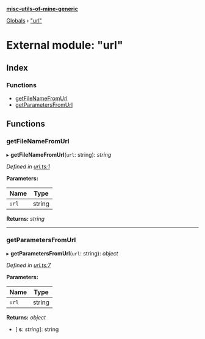 **[misc-utils-of-mine-generic](../README.md)**

[Globals](../globals.md) › ["url"](_url_.md)

# External module: "url"

## Index

### Functions

* [getFileNameFromUrl](_url_.md#getfilenamefromurl)
* [getParametersFromUrl](_url_.md#getparametersfromurl)

## Functions

###  getFileNameFromUrl

▸ **getFileNameFromUrl**(`url`: string): *string*

*Defined in [url.ts:1](https://github.com/cancerberoSgx/misc-utils-of-mine/blob/29f2b37/misc-utils-of-mine-generic/src/url.ts#L1)*

**Parameters:**

Name | Type |
------ | ------ |
`url` | string |

**Returns:** *string*

___

###  getParametersFromUrl

▸ **getParametersFromUrl**(`url`: string): *object*

*Defined in [url.ts:7](https://github.com/cancerberoSgx/misc-utils-of-mine/blob/29f2b37/misc-utils-of-mine-generic/src/url.ts#L7)*

**Parameters:**

Name | Type |
------ | ------ |
`url` | string |

**Returns:** *object*

* \[ **s**: *string*\]: string
